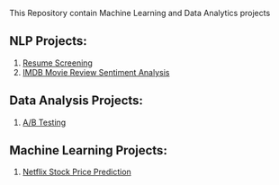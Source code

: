 This Repository contain Machine Learning and Data Analytics projects


NLP Projects:
------------

 1. [Resume Screening](https://github.com/Azhaku/Data-analytics-and-Machine-Learning/tree/main/Resume%20Screening)
 2. [IMDB Movie Review Sentiment Analysis](https://github.com/Azhaku/Data-analytics-and-Machine-Learning/tree/main/IMDB%20Movie%20Review%20Sentiment%20Analysis)


Data Analysis Projects:
----------------------
 1. [A/B Testing](https://github.com/Azhaku/Data-analytics-and-Machine-Learning/tree/main/A-B-Testing)


Machine Learning Projects:
-------------------------
 1. [Netflix Stock Price Prediction](https://github.com/Azhaku/Data-analytics-and-Machine-Learning/tree/main/Netflix%20Stock%20Price%20Prediction)
